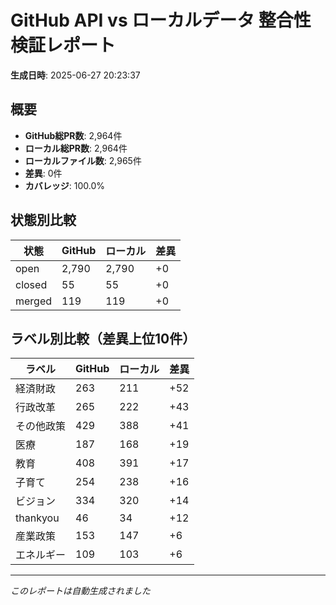 # GitHub API vs ローカルデータ 整合性検証レポート

**生成日時**: 2025-06-27 20:23:37

## 概要

- **GitHub総PR数**: 2,964件
- **ローカル総PR数**: 2,964件
- **ローカルファイル数**: 2,965件
- **差異**: 0件
- **カバレッジ**: 100.0%

## 状態別比較

| 状態 | GitHub | ローカル | 差異 |
|------|--------|----------|------|
| open | 2,790 | 2,790 | +0 |
| closed | 55 | 55 | +0 |
| merged | 119 | 119 | +0 |

## ラベル別比較（差異上位10件）

| ラベル | GitHub | ローカル | 差異 |
|--------|--------|----------|------|
| 経済財政 | 263 | 211 | +52 |
| 行政改革 | 265 | 222 | +43 |
| その他政策 | 429 | 388 | +41 |
| 医療 | 187 | 168 | +19 |
| 教育 | 408 | 391 | +17 |
| 子育て | 254 | 238 | +16 |
| ビジョン | 334 | 320 | +14 |
| thankyou | 46 | 34 | +12 |
| 産業政策 | 153 | 147 | +6 |
| エネルギー | 109 | 103 | +6 |

---
*このレポートは自動生成されました*